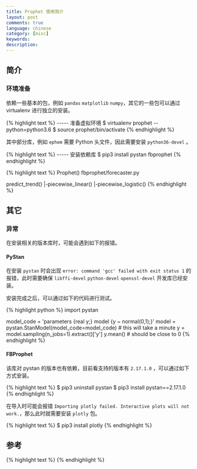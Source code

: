 ```yaml
---
title: Prophet 使用简介
layout: post
comments: true
language: chinese
category: [misc]
keywords:
description:
---
```



<!-- more -->

## 简介

### 环境准备

依赖一些基本的包，例如 `pandas` `matplotlib` `numpy`，其它的一些包可以通过 virtualenv 进行独立的安装。

{% highlight text %}
----- 准备虚拟环境
$ virtualenv prophet --python=python3.6
$ source prophet/bin/activate
{% endhighlight %}

其中部分库，例如 `ephem` 需要 Python 头文件，因此需要安装 `python36-devel` 。

{% highlight text %}
----- 安装依赖库
$ pip3 install pystan fbprophet
{% endhighlight %}






{% highlight text %}
Prophet()              fbprophet/forecaster.py

predict_trend()
 |-piecewise_linear()
 |-piecewise_logistic()
{% endhighlight %}





## 其它

### 异常

在安装相关的版本库时，可能会遇到如下的报错。

#### PyStan

在安装 `pystan` 时会出现 `error: command 'gcc' failed with exit status 1` 的报错，此时需要确保 `libffi-devel` `python-devel` `openssl-devel` 开发库已经安装。

安装完成之后，可以通过如下的代码进行测试。

{% highlight python %}
import pystan

model_code = 'parameters {real y;} model {y ~ normal(0,1);}'
model = pystan.StanModel(model_code=model_code)  # this will take a minute
y = model.sampling(n_jobs=1).extract()['y']
y.mean()                                         # should be close to 0
{% endhighlight %}

#### FBProphet

该库对 pystan 的版本也有依赖，目前看支持的版本有 `2.17.1.0` ，可以通过如下方式安装。

{% highlight text %}
$ pip3 uninstall pystan
$ pip3 install pystan==2.17.1.0
{% endhighlight %}

在导入时可能会报错 `Importing plotly failed. Interactive plots will not work.`，那么此时就需要安装 `plotly` 包。

{% highlight text %}
$ pip3 install plotly
{% endhighlight %}

## 参考

<!--
curl -O https://assets.digitalocean.com/articles/eng_python/prophet/AirPassengers.csv
-->

{% highlight text %}
{% endhighlight %}
